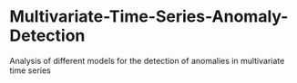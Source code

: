 # Multivariate-Time-Series-Anomaly-Detection
Analysis of different models for the detection of anomalies in multivariate time series
